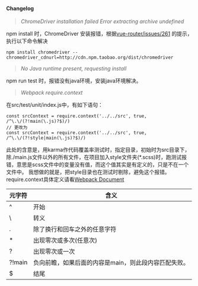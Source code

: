 #### Changelog

> *ChromeDriver installation failed Error extracting archive undefined*

npm install 时，ChromeDriver 安装报错，根据[vue-router/issues/261](https://github.com/vuejs/vue-router/issues/261) 的提示，执行以下命令解决

    npm install chromedriver --chromedriver_cdnurl=http://cdn.npm.taobao.org/dist/chromedriver   

> *No Java runtime present, requesting install*

npm run test 时，报错没有java环境，安装java环境解决。

> *Webpack require.context*

在src/test/unit/index.js中，有如下语句：

    const srcContext = require.context('../../src', true, /^\.\/(?!main(\.js)?$)/)
    // 更改为
    const srcContext = require.context('../../src', true, /^\.\/(?!style|main(\.js)?$)/)
    
    
此处的含意是，用karma作代码覆盖率测试时，指定目录，初始时为src目录下，除./main.js文件以外的所有文件，在项目加入style文件夹(*.scss)时，跑测试报错，意思是scss文件中的变量没有值，而这个值其实是有定义的，只是不在一个文件中。
我想做的就是，把style目录也在测试时剔除，避免这个报错。require.context具体定义请看[Webpack Document](https://webpack.github.io/docs/context.html#require-context)

| 元字符                 | 含义                                         |
|-----------------------|---------------------------------------------|
| ^                     | 开始                                         |
| \                     | 转义                                         |
| .                     | 除了换行和回车之外的任意字符                     |
| *                     | 出现零次或多次(任意次)                          |
| ?                     | 出现零次或一次                                 |
| ?!main                | 负向前瞻，如果后面的内容是main，则此段内容匹配失败。 |
| $                     | 结尾                                         |

    






